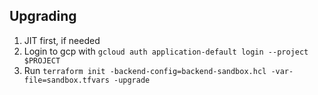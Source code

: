 ## Upgrading

1. JIT first, if needed
2. Login to gcp with `gcloud auth application-default login --project $PROJECT`
3. Run `terraform init -backend-config=backend-sandbox.hcl -var-file=sandbox.tfvars -upgrade`
